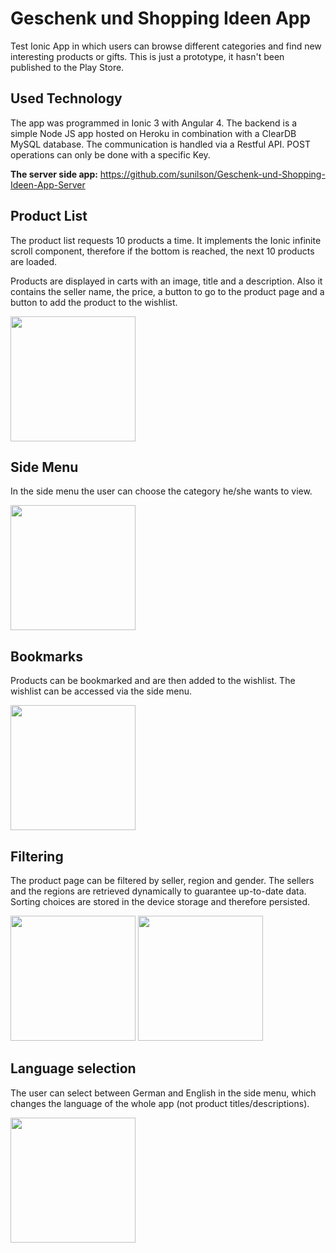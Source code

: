# Geschenk und Shopping Ideen App

Test Ionic App in which users can browse different categories and find new interesting products or gifts. This is just a prototype, it hasn't been published to the Play Store.

## Used Technology

The app was programmed in Ionic 3 with Angular 4. The backend is a simple Node JS app hosted on Heroku in combination with a ClearDB MySQL database. The communication is handled via a Restful API. POST operations can only be done with a specific Key.

<strong>The server side app:</strong> <a href="https://github.com/sunilson/Geschenk-und-Shopping-Ideen-App-Server">https://github.com/sunilson/Geschenk-und-Shopping-Ideen-App-Server</a>

## Product List

The product list requests 10 products a time. It implements the Ionic infinite scroll component, therefore if the bottom is reached, the next 10 products are loaded. 

Products are displayed in carts with an image, title and a description. Also it contains the seller name, the price, a button to go to the product page and a button to add the product to the wishlist.

<img src="http://i.imgur.com/rUjQsIQ.png" width="200"></img>

## Side Menu

In the side menu the user can choose the category he/she wants to view.

<img src="http://i.imgur.com/yJaI0aZ.png" width="200"></img>

## Bookmarks

Products can be bookmarked and are then added to the wishlist. The wishlist can be accessed via the side menu.

<img src="http://i.imgur.com/FJsxAd3.png" width="200"></img>

## Filtering

The product page can be filtered by seller, region and gender. The sellers and the regions are retrieved dynamically to guarantee up-to-date data. Sorting choices are stored in the device storage and therefore persisted.

<img src="http://i.imgur.com/X4SzflK.png" width="200"></img>
<img src="http://i.imgur.com/Zghm2jh.png" width="200"></img>

## Language selection

The user can select between German and English in the side menu, which changes the language of the whole app (not product titles/descriptions).

<img src="http://i.imgur.com/YKAhKU9.png" width="200"></img>
